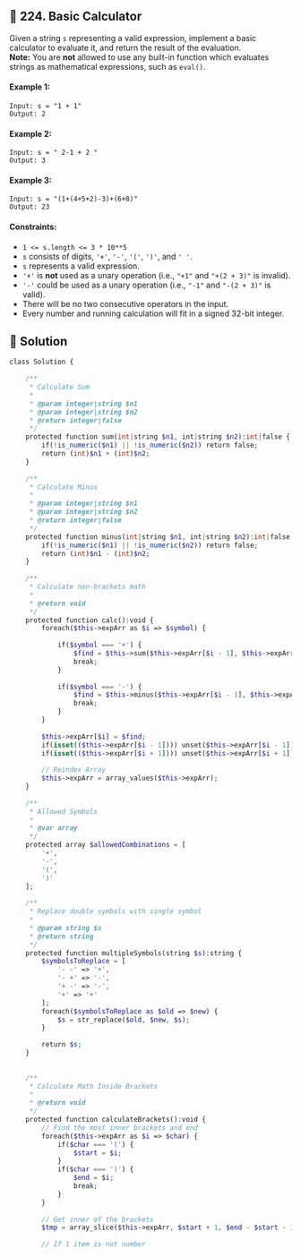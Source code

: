 ## 📝 224. Basic Calculator  
Given a string `s` representing a valid expression, implement a basic calculator to evaluate it, and return the result of the evaluation.  
**Note:** You are **not** allowed to use any built-in function which evaluates strings as mathematical expressions, such as `eval()`.  
     
  
#### Example 1:  

```
Input: s = "1 + 1"
Output: 2

```
#### Example 2:  

```
Input: s = " 2-1 + 2 "
Output: 3

```
#### Example 3:  

```
Input: s = "(1+(4+5+2)-3)+(6+8)"
Output: 23

```
  
#### Constraints:  
+ `1 <= s.length <= 3 * 10**5`  
+ `s` consists of digits, `'+'`, `'-'`, `'('`, `')'`, and `' '`.  
+ `s` represents a valid expression.  
+ `'+'` is **not** used as a unary operation (i.e., `"+1"` and `"+(2 + 3)"` is invalid).  
+ `'-'` could be used as a unary operation (i.e., `"-1"` and `"-(2 + 3)"` is valid).  
+ There will be no two consecutive operators in the input.  
+ Every number and running calculation will fit in a signed 32-bit integer.  
  
## 📝 Solution 
```php  
class Solution {  
  
    /**  
     * Calculate Sum  
     *  
     * @param integer|string $n1  
     * @param integer|string $n2  
     * @return integer|false  
     */  
    protected function sum(int|string $n1, int|string $n2):int|false {  
        if(!is_numeric($n1) || !is_numeric($n2)) return false;  
        return (int)$n1 + (int)$n2;  
    }  
  
    /**  
     * Calculate Minus  
     *  
     * @param integer|string $n1  
     * @param integer|string $n2  
     * @return integer|false  
     */  
    protected function minus(int|string $n1, int|string $n2):int|false {  
        if(!is_numeric($n1) || !is_numeric($n2)) return false;  
        return (int)$n1 - (int)$n2;  
    }  
  
    /**  
     * Calculate non-brackets math  
     *  
     * @return void  
     */  
    protected function calc():void {  
        foreach($this->expArr as $i => $symbol) {  
  
            if($symbol === '+') {  
                $find = $this->sum($this->expArr[$i - 1], $this->expArr[$i + 1]);  
                break;  
            }  
  
            if($symbol === '-') {  
                $find = $this->minus($this->expArr[$i - 1], $this->expArr[$i + 1]);  
                break;  
            }  
        }  
  
        $this->expArr[$i] = $find;  
        if(isset(($this->expArr[$i - 1]))) unset($this->expArr[$i - 1]);  
        if(isset(($this->expArr[$i + 1]))) unset($this->expArr[$i + 1]);  
  
        // Reindex Array  
        $this->expArr = array_values($this->expArr);  
    }  
  
    /**  
     * Allowed Symbols  
     *  
     * @var array  
     */  
    protected array $allowedCombinations = [  
        '+',  
        '-',  
        '(',  
        ')'  
    ];  
  
    /**  
     * Replace double symbols with single symbol  
     *  
     * @param string $s  
     * @return string  
     */  
    protected function multipleSymbols(string $s):string {  
        $symbolsToReplace = [  
            '- -' => '+',  
            '- +' => '-',  
            '+ -' => '-',  
            '+' => '+'  
        ];  
        foreach($symbolsToReplace as $old => $new) {  
            $s = str_replace($old, $new, $s);  
        }  
  
        return $s;  
    }  
  
  
    /**  
     * Calculate Math Inside Brackets  
     *  
     * @return void  
     */  
    protected function calculateBrackets():void {  
        // Find the most inner brackets and end  
        foreach($this->expArr as $i => $char) {  
            if($char === '(') {  
                $start = $i;  
            }  
            if($char === ')') {  
                $end = $i;  
                break;  
            }  
        }  
  
        // Get inner of the brackets  
        $tmp = array_slice($this->expArr, $start + 1, $end - $start - 1);   
  
        // If 1 item is not number  
```  

